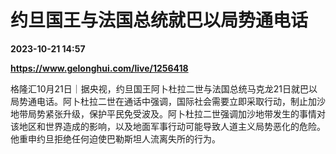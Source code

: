 # 约旦国王与法国总统就巴以局势通电话

**2023-10-21 14:57**

**https://www.gelonghui.com/live/1256418**

格隆汇10月21日｜据央视，约旦国王阿卜杜拉二世与法国总统马克龙21日就巴以局势通电话。阿卜杜拉二世在通话中强调，国际社会需要立即采取行动，制止加沙地带局势紧张升级，保护平民免受波及。阿卜杜拉二世强调加沙地带发生的事情对该地区和世界造成的影响，以及地面军事行动可能导致人道主义局势恶化的危险。他重申约旦拒绝任何迫使巴勒斯坦人流离失所的行为。